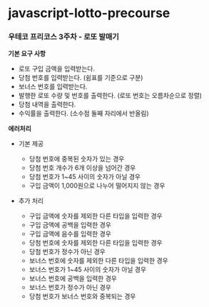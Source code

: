 # javascript-lotto-precourse

### 우테코 프리코스 3주차 - 로또 발매기

**기본 요구 사항**

- 로또 구입 금액을 입력받는다.
- 당첨 번호를 입력받는다. (쉼표를 기준으로 구분)
- 보너스 번호를 입력받는다.
- 발행한 로또 수량 및 번호를 출력한다. (로또 번호는 오름차순으로 정렬)
- 당첨 내역을 출력한다.
- 수익률을 출력한다. (소수점 둘째 자리에서 반올림)

**에러처리**

- 기본 제공

  - 당첨 번호에 중복된 숫자가 있는 경우
  - 당첨 번호 개수가 6개 이상을 넘어간 경우
  - 당첨 번호가 1~45 사이의 숫자가 아닐 경우
  - 구입 금액이 1,000원으로 나누어 떨어지지 않는 경우

- 추가 처리

  - 구입 금액에 숫자를 제외한 다른 타입을 입력한 경우
  - 구입 금액에 공백을 입력한 경우
  - 구입 금액에 음수를 입력한 경우
  - 당첨 번호에 숫자를 제외한 다른 타입을 입력한 경우
  - 당첨 번호가 정수가 아닌 경우
  - 보너스 번호에 숫자를 제외한 다른 타입을 입력한 경우
  - 보너스 번호가 1~45 사이의 숫자가 아닐 경우
  - 보너스 번호에 공백을 입력한 경우
  - 보너스 번호가 정수가 아닌 경우
  - 당첨 번호가 보너스 번호와 중복되는 경우
